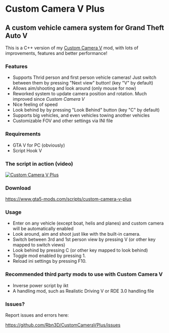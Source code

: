 # Custom Camera V Plus #

## A custom vehicle camera system for Grand Theft Auto V ##

This is a C++ version of my [Custom Camera V](https://github.com/Rbn3D/CustomCameraV) mod, with lots of improvements, features and better performance!

### Features ###

* Supports Thrid person and first person vehicle cameras! Just switch between them by pressing "Next view" button! (key "V" by default)
* Allows aim/shooting and look around (only mouse for now)
* Reworked system to update camera position and rotation. Much improved since *Custom Camera V*
* Nice feeling of speed
* Look behind by by pressing "Look Behind" button (key "C" by default)
* Supports big vehicles, and even vehicles towing another vehicles
* Customizable FOV and other settings via INI file

### Requirements ###
* GTA V for PC (obviously)
* Script Hook V

### The script in action (video) ###

[![Custom Camera V Plus](http://img.youtube.com/vi/KFz06w7fsjM/0.jpg)](http://www.youtube.com/watch?v=KFz06w7fsjM "Custom Camera V Plus")

### Download ###

https://www.gta5-mods.com/scripts/custom-camera-v-plus

### Usage ###

* Enter on any vehicle (except boat, helis and planes) and custom camera will be automatically enabled
* Look around, aim and shoot just like with the built-in camera.
* Switch between 3rd and 1st person view by pressing V (or other key mapped to switch views)
* Look behind by pressing C (or other key mapped to look behind)
* Toggle mod enabled by pressing 1.
* Reload ini settings by pressing F10.

### Recommended third party mods to use with Custom Camera V ###

* Inverse power script by ikt
* A handling mod, such as Realistic Driving V or RDE 3.0 handling file


### Issues? ###


Report issues and errors here:

https://github.com/Rbn3D/CustomCameraVPlus/issues